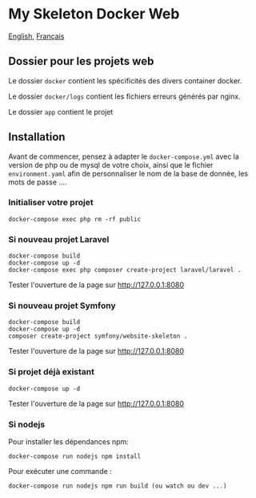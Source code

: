 # My Skeleton Docker Web

[English](https://github.com/leknoppix/MySkeletonDockerWeb/blob/main/Readme.MD),
[Français](https://github.com/leknoppix/MySkeletonDockerWeb/blob/main/README.fr.md)


## Dossier pour les projets web
Le dossier ```docker``` contient les spécificités des divers container docker.

Le dossier ```docker/logs``` contient les fichiers erreurs générés par nginx.

Le dossier ```app``` contient le projet


## Installation
Avant de commencer, pensez à adapter le ```docker-compose.yml``` avec la version de php ou de mysql de votre choix, ainsi que le fichier ```environment.yaml``` afin de personnaliser le nom de la base de donnée, les mots de passe ....


### Initialiser votre projet

```
docker-compose exec php rm -rf public
```


### Si nouveau projet Laravel

```
docker-compose build
docker-compose up -d
docker-compose exec php composer create-project laravel/laravel .
```
Tester l'ouverture de la page sur http://127.0.0.1:8080


### Si nouveau projet Symfony

```
docker-compose build
docker-compose up -d
composer create-project symfony/website-skeleton .
```
Tester l'ouverture de la page sur http://127.0.0.1:8080

### Si projet déjà existant
```
docker-compose up -d
```
Tester l'ouverture de la page sur http://127.0.0.1:8080


### Si nodejs
Pour installer les dépendances npm:
```
docker-compose run nodejs npm install
```
Pour exécuter une commande :
```
docker-compose run nodejs npm run build (ou watch ou dev ...)
```